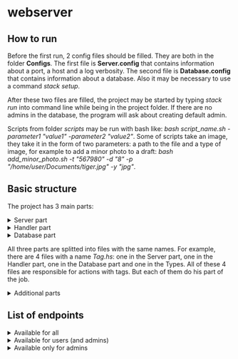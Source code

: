 # webserver

## How to run
Before the first run, 2 config files should be filled. They are both in the folder **Configs**.
The first file is **Server.config** that contains information about a port, a host and a log verbosity.
The second file is **Database.config** that contains information about a database.
Also it may be necessary to use a command *stack setup*.

After these two files are filled, the project may be started by typing *stack run* into command line while being in the project folder. If there are no admins in the database, the program will ask about creating default admin.

Scripts from folder *scripts* may be run with bash like: *bash script_name.sh -parameter1 "value1" -parameter2 "value2"*. Some of scripts take an image, they take it in the form of two parameters: a path to the file and a type of image, for example to add a minor photo to a draft: *bash add_minor_photo.sh -t "567980" -d "8" -p "/home/user/Documents/tiger.jpg" -y "jpg"*. 

## Basic structure 
The project has 3 main parts:
<details>
<summary>Server part</summary>

The file **Server.hs** gets a user request, considers a path and a method within a request and then calls a requested function from one of the server part files. These files are found in the folder */src*.
Each of these functions gets a query and, if necessary, a body of request from the **Server.hs**. Then they try to parse these data using functions from **Utility.hs** and then check if all needed data are presented. If not, they give a negative answer to user. Otherwise they call functons from *Handler part* and give an answer to user according to results.
</details>

<details>
<summary>Handler part</summary>

Files from this part are in the folder */Handler*. These files contain the main logic of the project. They get data from the server part and perform actions with a help of *Database part*, then return results to the server part. 
</details>

<details>
<summary>Database part</summary>

This part is responsible for work with database and contains queries to a database. They are stored in the folder */Database/Queries*. They are used to insert, update, delete or get data from a database.
**Connection.hs** is responsible for openning/closing connection to a database.
**Migration.hs** is responsible for applying migrations to a database.
</details>

All three parts are splitted into files with the same names. For example, there are 4 files with a name *Tag.hs*: one in the Server part, one in the Handler part, one in the Database part and one in the Types. All of these 4 files are responsible for actions with tags. But each of them do his part of the job.

<details>
<summary>Additional parts</summary>

Additional parts are folders */scripts*, */DatabaseMigrations* and */test*:

- *Scripts* contains sh scripts with curl requests in main folder and additional utility scripts in *utility* folder. 

- *DatabaseMigrations* contains sql files that needed to make migrations.

- *Test* contains tests for the Handler part.
</details>

## List of endpoints

<details>
<summary> Available for all </summary>

- POST /users 
    * Create a user
    * Required parameters: 
        * name
        * surname
        * login
        * password
    * Also there should be an image "avatar"
    * Return a token in case of success

- /tokens 
    * Make a new token
    * Required parameters:
        * login
        * password
    * Return a new token in case of success

- GET /images
    * Get an image
    * Required parameters:
        * image_id
    * Return an image in case of success

- GET /tags 
    * Get tags or a tag
    * Required parameters: none
    * Optional parameters:
        * tag_id
    * Return a list of tags if there are no parameters or a tag if there are in case of success

- GET /categories
    * Get categories or a category
    * Required parameters: none
    * Optional parameters:
        * category_id
    * Return a list of categories if there are no parameters or a category if there are in case of success

- GET /posts
    * Get posts
    * Required parameters: none
    * Optional parameters:
        * author_name
        * category_id
        * tag
        * tag_id
        * tag_in
        * tag_all
        * post_name
        * text
        * substring
        * date_after
        * date_at
        * date_before
        * sort_by
        * offset
        * limit
    * "sort_by" can be: "by_date" / "by_author" / "by_category" / "by_photos_number"
    * Return all posts (max at a time = 10) if there are no optional parameters. Return posts (max at a time = 10 or less if there is a limit parameter) only with corresponding parameters if there are optional paramaters. Return no post if there are no posts with such optional parameters
</details>

<details>
<summary>Available for users (and admins)</summary>

- GET /users
    * Get a user
    * Required parameters:
        * token
    * Return a user in case of success

- GET /comments
    * Get all comments to a post
    * Required parameters:
        * token
        * post_id
    * Return a list of comments to a post in case of success

- POST /comments
    * Create a comment to a post
    * Required parameters:
        * token
        * post_id
        * user_id
        * text
    * Return nothing in case of success

- GET /drafts
    * Get a draft
    * Required parameters:
        * token
        * draft_id
    * Return a draft in case of success

- POST /drafts
    * Create a draft
    * Required parameters:
        * token
        * category_id
        * description
        * tag_id
        * name
    * Also there should be an image "main_photo"
    * Return nothing in case of success

- PUT /drafts
    * Edit a draft
    * Required parameters:
        * token
        * draft_id
    * Optional parameters:
        * category_id
        * tag_id
        * name
        * description
    * Also there may be an image "main_photo"
    * Return nothing in case of success

- DELETE /drafts
    * Delete a draft
    * Required parameters:
        * token
        * draft_id
    * Return nothing in case of success

- POST drafts/minor_photo
    * Add a minor photo to a draft
    * Required parameters:
        * token
        * draft_id
    * Also there should be an image "minor_photo"
    * Return nothing in case of success

- DELETE drafts/minor_photo
    * Delete a minor photo from a draft
    * Required parameters:
        * token
        * draft_id
        * minor_photo_id
    * Return nothing in case of success

- /publish
    * Make a post from a draft or if a post already exists then update it
    * Required parameters:
        * token
        * draft_id
    * Return nothing in case of success
</details>

<details>
<summary>Available only for admins</summary>

- DELETE /users
    * Delete a user
    * Required parameters:
        * token
        * user_id
    * Return nothing in case of success

- POST /authors
    * Create an author
    * Required parameters:
        * token
        * user_id
        * description
    * Return nothing in case of success

- PUT /authors
    * Edit an author
    * Required parameters:
        * token
        * author_id
        * description
    * Return nothing in case of success

- GET /authors
    * Get an author
    * Required parameters:
        * token
        * author_id
    * Return an author in case of success

- DELETE /authors
    * Delete an author
    * Required parameters:
        * token
        * author_id
    * Return nothing in case of success

- POST /tags
    * Create a tag
    * Required parameters:
        * token
        * name
    * Return nothing in case of success

- PUT /tags
    * Edit a tag
    * Required parameters:
        * token
        * tag_id
        * name
    * Return nothing in case of success

- DELETE /tags
    * Delete a tag
    * Required parameters:
        * token
        * tag_id
    * Return nothing in case of success

- POST /categories
    * Create a category
    * Required parameters:
        * token
        * name
    * Optional parameters:
        * parent_id
    * Return nothing in case of success

- PUT /categories 
    * Edit a category
    * Required parameters:
        * token
        * category_id
    * Optional parameters:
        * parent_id
        * name
    * Return nothing in case of success

- DELETE /categories
    * Delete a category
    * Required parameters:
        * token
        * category_id
    * Return nothing in case of success

- DELETE /comments
    * Delete a comment
    * Required parameters:
        * token
        * comment_id
    * Return nothing in case of success
</details>